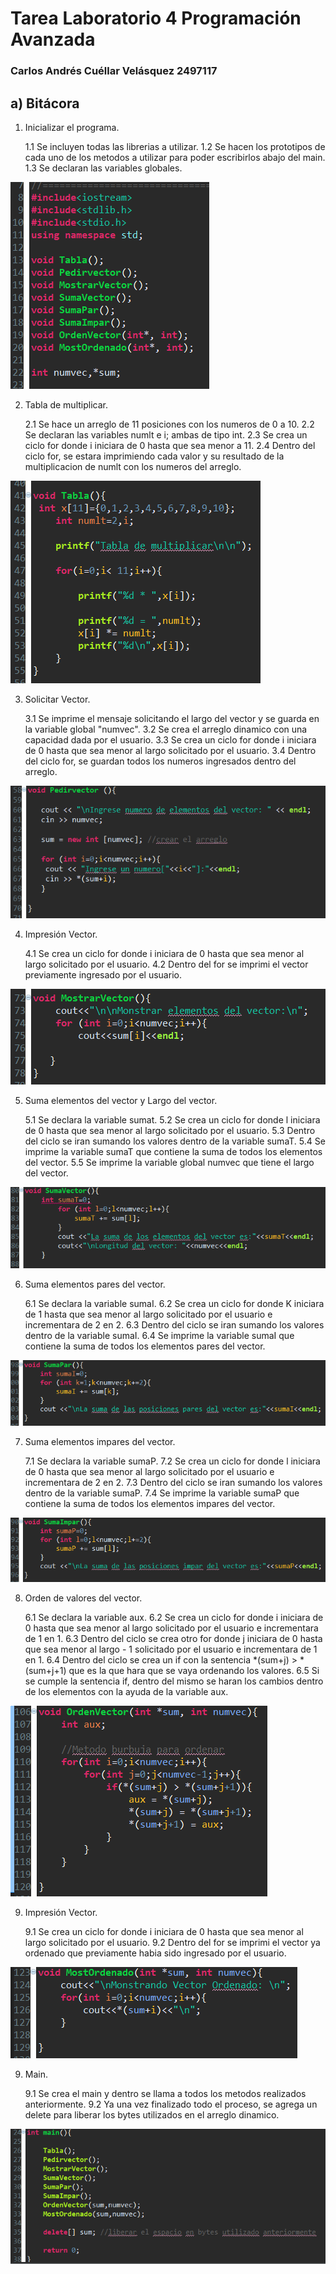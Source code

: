 # Tarea Laboratorio 4 Programación Avanzada

### Carlos Andrés Cuéllar Velásquez 2497117
       
## a) Bitácora


1. Inicializar el programa.

   1.1 Se incluyen todas las librerias a utilizar. 
   1.2 Se hacen los prototipos de cada uno de los metodos a utilizar para poder escribirlos abajo del main.
   1.3 Se declaran las variables globales. 

 ![](Tarea4Fotos/inicio.png)

 
2. Tabla de multiplicar.

   2.1 Se hace un arreglo de 11 posiciones con los numeros de 0 a 10.
   2.2 Se declaran las variables numlt e i; ambas de tipo int.
   2.3 Se crea un ciclo for donde i iniciara de 0 hasta que sea menor a 11.
   2.4 Dentro del ciclo for, se estara imprimiendo cada valor y su resultado de la multiplicacion de numlt con los numeros del arreglo.

![](Tarea4Fotos/tabla.png)

3. Solicitar Vector.

   3.1 Se imprime el mensaje solicitando el largo del vector y se guarda en la variable global "numvec".
   3.2 Se crea el arreglo dinamico con una capacidad dada por el usuario.
   3.3 Se crea un ciclo for donde i iniciara de 0 hasta que sea menor al largo solicitado por el usuario.
   3.4 Dentro del ciclo for, se guardan todos los numeros ingresados dentro del arreglo.

![](Tarea4Fotos/pedir.png)

4. Impresión Vector.

   4.1 Se crea un ciclo for donde i iniciara de 0 hasta que sea menor al largo solicitado por el usuario.
   4.2 Dentro del for se imprimi el vector previamente ingresado por el usuario.
   
![](Tarea4Fotos/mostrar.png)

5. Suma elementos del vector y Largo del vector. 

   5.1 Se declara la variable sumat.
   5.2 Se crea un ciclo for donde l iniciara de 0 hasta que sea menor al largo solicitado por el usuario.
   5.3 Dentro del ciclo se iran sumando los valores dentro de la variable sumaT.
   5.4 Se imprime la variable sumaT que contiene la suma de todos los elementos del vector.
   5.5 Se imprime la variable global numvec que tiene el largo del vector.   

![](Tarea4Fotos/suma.png)

6. Suma elementos pares del vector. 

   6.1 Se declara la variable sumaI.
   6.2 Se crea un ciclo for donde K iniciara de 1 hasta que sea menor al largo solicitado por el usuario e incrementara de 2 en 2.
   6.3 Dentro del ciclo se iran sumando los valores dentro de la variable sumaI.
   6.4 Se imprime la variable sumaI que contiene la suma de todos los elementos pares del vector.

![](Tarea4Fotos/sumap.png)

7. Suma elementos impares del vector. 

   7.1 Se declara la variable sumaP.
   7.2 Se crea un ciclo for donde l iniciara de 0 hasta que sea menor al largo solicitado por el usuario e incrementara de 2 en 2.
   7.3 Dentro del ciclo se iran sumando los valores dentro de la variable sumaP.
   7.4 Se imprime la variable sumaP que contiene la suma de todos los elementos impares del vector.

![](Tarea4Fotos/sumai.png)

8. Orden de valores del vector. 

   6.1 Se declara la variable aux.
   6.2 Se crea un ciclo for donde i iniciara de 0 hasta que sea menor al largo solicitado por el usuario e incrementara de 1 en 1.
   6.3 Dentro del ciclo se crea otro for donde j iniciara de 0 hasta que sea menor al largo - 1 solicitado por el usuario e incrementara de 1 en 1.
   6.4 Dentro del ciclo se crea un if con la sentencia *(sum+j) > *(sum+j+1) que es la que hara que se vaya ordenando los valores. 
   6.5 Si se cumple la sentencia if, dentro del mismo se haran los cambios dentro de los elementos con la ayuda de la variable aux.

![](Tarea4Fotos/ordenar.png)

9. Impresión Vector.

   9.1 Se crea un ciclo for donde i iniciara de 0 hasta que sea menor al largo solicitado por el usuario.
   9.2 Dentro del for se imprimi el vector ya ordenado que  previamente habia sido ingresado por el usuario.
   
![](Tarea4Fotos/mostrar2.png)

9. Main.

   9.1 Se crea el main y dentro se llama a todos los metodos realizados anteriormente.
   9.2 Ya una vez finalizado todo el proceso, se agrega un delete para liberar los bytes utilizados en el arreglo dinamico. 
   
![](Tarea4Fotos/main.png)
